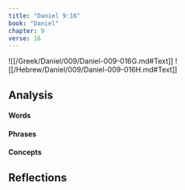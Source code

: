 ```yaml
---
title: "Daniel 9:16"
book: "Daniel"
chapter: 9
verse: 16
---
```

![[/Greek/Daniel/009/Daniel-009-016G.md#Text]]
![[/Hebrew/Daniel/009/Daniel-009-016H.md#Text]]

## Analysis

#### Words

#### Phrases

#### Concepts

## Reflections
